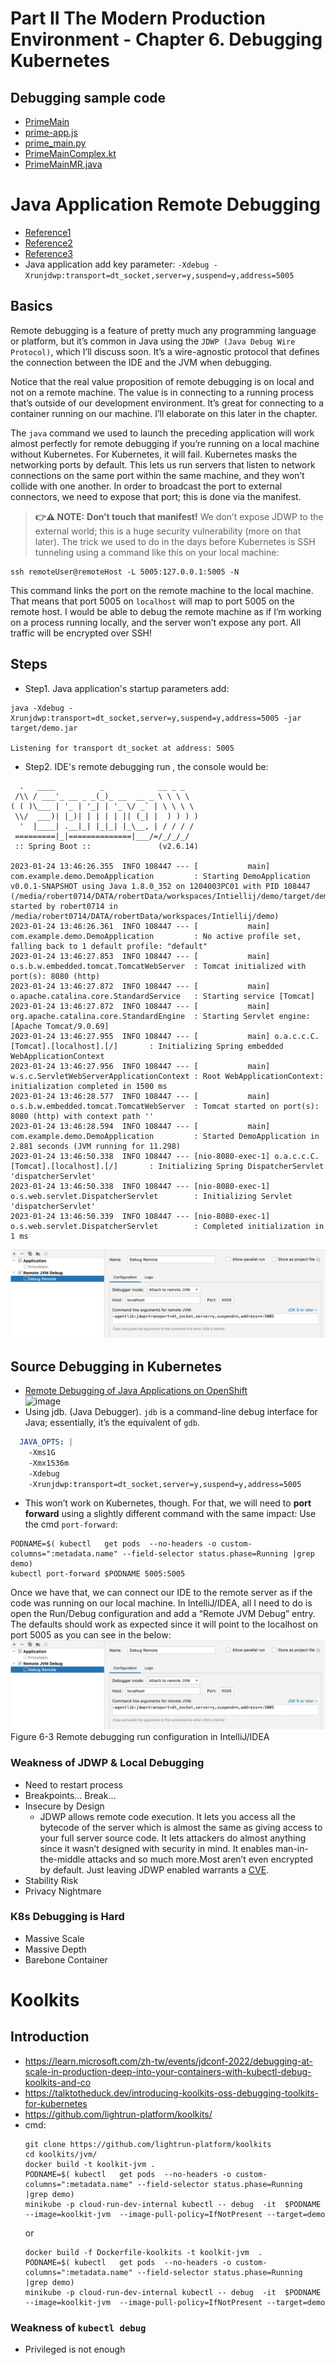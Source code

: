 # Part II The Modern Production Environment - Chapter 6. Debugging Kubernetes

 
## Debugging sample code
* [PrimeMain](https://github.com/shai-almog/PrimeMain)
* [prime-app.js](https://gist.github.com/shai-almog/167a34571b0fae6eeed56742c44895cd)
* [prime_main.py](https://gist.github.com/shai-almog/8c8bbbb4297f758f7ce1d5f7a4cc1c74)
* [PrimeMainComplex.kt](https://gist.github.com/shai-almog/c454d39464ca2893c014807838c5102f)
* [PrimeMainMR.java](https://gist.github.com/shai-almog/e400134f01decc9639230a6a99d51eab)

# Java Application Remote Debugging
* [Reference1](https://www.baeldung.com/java-application-remote-debugging)
* [Reference2](https://www.jetbrains.com/help/idea/tutorial-remote-debug.html)
* [Reference3](https://javapapers.com/core-java/java-remote-debug-with-eclipse/)
* Java application add key parameter:  ``` -Xdebug -Xrunjdwp:transport=dt_socket,server=y,suspend=y,address=5005 ```

## Basics
Remote debugging is a feature of pretty much any programming language or platform, but it’s common in Java using the ``JDWP (Java Debug Wire Protocol)``, which I’ll discuss soon. It’s a wire-agnostic protocol that defines the connection between the IDE and the JVM when debugging.

Notice that the real value proposition of remote debugging is on local and not on a remote machine. The value is in connecting to a running process that’s outside of our development environment. It’s great for connecting to a container running on our machine. I’ll elaborate on this later in the chapter.

The ``java`` command we used to launch the preceding application will work almost perfectly for remote debugging if you’re running on a local machine without Kubernetes. For Kubernetes, it will fail. Kubernetes masks the networking ports by default. This lets us run servers that listen to network connections on the same port within the same machine, and they won’t collide with one another. In order to broadcast the port to external connectors, we need to expose that port; this is done via the manifest.

> **👉⚠ NOTE:**  **Don’t touch that manifest!** We don’t expose JDWP to the external world; this is a huge security vulnerability (more on that later). The trick we used to do in the days before Kubernetes is SSH tunneling using a command like this on your local machine:

```shell
ssh remoteUser@remoteHost -L 5005:127.0.0.1:5005 -N
```
This command links the port on the remote machine to the local machine. That means that port 5005 on ``localhost`` will map to port 5005 on the remote host. I would be able to debug the remote machine as if I’m working on a process running locally, and the server won’t expose any port. All traffic will be encrypted over SSH!


## Steps
* Step1. Java application's startup parameters add:  
```shell
java -Xdebug -Xrunjdwp:transport=dt_socket,server=y,suspend=y,address=5005 -jar target/demo.jar

Listening for transport dt_socket at address: 5005
```

* Step2. IDE's remote debugging run  , the console would be:

```
  .   ____          _            __ _ _
 /\\ / ___'_ __ _ _(_)_ __  __ _ \ \ \ \
( ( )\___ | '_ | '_| | '_ \/ _` | \ \ \ \
 \\/  ___)| |_)| | | | | || (_| |  ) ) ) )
  '  |____| .__|_| |_|_| |_\__, | / / / /
 =========|_|==============|___/=/_/_/_/
 :: Spring Boot ::               (v2.6.14)

2023-01-24 13:46:26.355  INFO 108447 --- [           main] com.example.demo.DemoApplication         : Starting DemoApplication v0.0.1-SNAPSHOT using Java 1.8.0_352 on 1204003PC01 with PID 108447 (/media/robert0714/DATA/robertData/workspaces/Intiellij/demo/target/demo.jar started by robert0714 in /media/robert0714/DATA/robertData/workspaces/Intiellij/demo)
2023-01-24 13:46:26.361  INFO 108447 --- [           main] com.example.demo.DemoApplication         : No active profile set, falling back to 1 default profile: "default"
2023-01-24 13:46:27.853  INFO 108447 --- [           main] o.s.b.w.embedded.tomcat.TomcatWebServer  : Tomcat initialized with port(s): 8080 (http)
2023-01-24 13:46:27.872  INFO 108447 --- [           main] o.apache.catalina.core.StandardService   : Starting service [Tomcat]
2023-01-24 13:46:27.872  INFO 108447 --- [           main] org.apache.catalina.core.StandardEngine  : Starting Servlet engine: [Apache Tomcat/9.0.69]
2023-01-24 13:46:27.955  INFO 108447 --- [           main] o.a.c.c.C.[Tomcat].[localhost].[/]       : Initializing Spring embedded WebApplicationContext
2023-01-24 13:46:27.956  INFO 108447 --- [           main] w.s.c.ServletWebServerApplicationContext : Root WebApplicationContext: initialization completed in 1500 ms
2023-01-24 13:46:28.577  INFO 108447 --- [           main] o.s.b.w.embedded.tomcat.TomcatWebServer  : Tomcat started on port(s): 8080 (http) with context path ''
2023-01-24 13:46:28.594  INFO 108447 --- [           main] com.example.demo.DemoApplication         : Started DemoApplication in 2.881 seconds (JVM running for 11.298)
2023-01-24 13:46:50.338  INFO 108447 --- [nio-8080-exec-1] o.a.c.c.C.[Tomcat].[localhost].[/]       : Initializing Spring DispatcherServlet 'dispatcherServlet'
2023-01-24 13:46:50.338  INFO 108447 --- [nio-8080-exec-1] o.s.web.servlet.DispatcherServlet        : Initializing Servlet 'dispatcherServlet'
2023-01-24 13:46:50.339  INFO 108447 --- [nio-8080-exec-1] o.s.web.servlet.DispatcherServlet        : Completed initialization in 1 ms

```
![Remote debugging run configuration in IntelliJ/IDEA](./imgs/536929_1_En_6_Fig3_HTML.png)  
## Source Debugging in Kubernetes
* [Remote Debugging of Java Applications on OpenShift](https://dzone.com/articles/remote-debugging-of-java-applications-on-openshift)  
  ![image](http://alesnosek.com/images/posts/remote_debugging_of_java_applications_on_openshift.svg)
* Using jdb. (Java Debugger). ``jdb`` is a command-line debug interface for Java; essentially, it’s the equivalent of ``gdb``.
```yaml
  JAVA_OPTS: |
    -Xms1G 
    -Xmx1536m 
    -Xdebug 
    -Xrunjdwp:transport=dt_socket,server=y,suspend=y,address=5005 
```
* This won’t work on Kubernetes, though. For that, we will need to **port forward** using a slightly different command with the same impact: Use the cmd  ``port-forward``:
```shell
PODNAME=$( kubectl   get pods  --no-headers -o custom-columns=":metadata.name" --field-selector status.phase=Running |grep demo)
kubectl port-forward $PODNAME 5005:5005
```
Once we have that, we can connect our IDE to the remote server as if the code was running on our local machine. In IntelliJ/IDEA, all I need to do is open the Run/Debug configuration and add a “Remote JVM Debug” entry. The defaults should work as expected since it will point to the localhost on port 5005 as you can see in the below:
![Remote debugging run configuration in IntelliJ/IDEA](./imgs/536929_1_En_6_Fig3_HTML.png)  
Figure 6-3 Remote debugging run configuration in IntelliJ/IDEA
### Weakness of JDWP & Local Debugging
* Need to restart process
* Breakpoints... Break...
* Insecure by Design
  * JDWP allows remote code execution. It lets you access all the bytecode of the server which is almost the same as giving access to your full server source code. It lets attackers do almost anything since it wasn’t designed with security in mind. It enables man-in-the-middle attacks and so much more.Most aren’t even encrypted by default. Just leaving JDWP enabled warrants a [CVE](https://nvd.nist.gov/vuln/detail/CVE-2018-5486).
* Stability Risk
* Privacy Nightmare

### K8s Debugging is Hard
* Massive Scale
* Massive Depth
* Barebone Container

# Koolkits
## Introduction
* https://learn.microsoft.com/zh-tw/events/jdconf-2022/debugging-at-scale-in-production-deep-into-your-containers-with-kubectl-debug-koolkits-and-co
* https://talktotheduck.dev/introducing-koolkits-oss-debugging-toolkits-for-kubernetes
* https://github.com/lightrun-platform/koolkits/
* cmd:
  ```shell
  git clone https://github.com/lightrun-platform/koolkits
  cd koolkits/jvm/
  docker build -t koolkit-jvm .
  PODNAME=$( kubectl   get pods  --no-headers -o custom-columns=":metadata.name" --field-selector status.phase=Running |grep demo)
  minikube -p cloud-run-dev-internal kubectl -- debug  -it  $PODNAME  --image=koolkit-jvm  --image-pull-policy=IfNotPresent --target=demo
  ```
  or 
  ```shell 
  docker build -f Dockerfile-koolkits -t koolkit-jvm  .
  PODNAME=$( kubectl   get pods  --no-headers -o custom-columns=":metadata.name" --field-selector status.phase=Running |grep demo)
  minikube -p cloud-run-dev-internal kubectl -- debug  -it  $PODNAME  --image=koolkit-jvm  --image-pull-policy=IfNotPresent --target=demo
  ```
### Weakness of ``kubectl debug``
* Privileged is not enough



